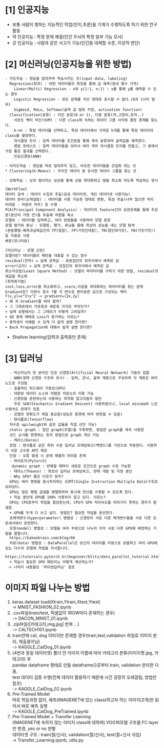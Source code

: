 # [1] 인공지능
  - 보통 사람이 행하는 지능적인 작업(인지,추론)을 기계가 수행하도록 하기 위한 연구 활동   
  - 약 인공지능 : 특정 문제 해결(인간 두뇌의 특정 일부 기능 모사)           
  - 강 인공지능 : 사람과 같은 사고가 가능(인간을 대체할 수준, 이성적 판단)         
  
# [2] 머신러닝(인공지능을 위한 방법)   
  ```   
  - 지도학습 : 정답을 알려주며 학습시키는 것(input data, labeling)     
    Regression(회귀) : 어떤 데이터들의 특징을 통해 값 예측(동네 평수 가격)      
      Linear(Multi) Regression - x와 y(1:1, n:1) : x를 통해 y를 예측할 수 있는 경우  
      Logistic Regression - 모든 문제를 직선 형태로 표시할 수 없다.(0과 1사이 범위)   
      Sigmoid, ReLu, Softmax(출력 값 범위 지정, activation function)   
    Classification(분류) : 이진 분류(0 or 1), 다중 분류(개,고양이,토끼..)    
      서포트 벡터 머신(SVM) : 다른 class에 속하는 데이터 그룹 사이에 결정 경계를 찾는다.
      k-nn : 특정 데이터를 선택하고, 특정 데이터에서 가까운 k개를 통해 특정 데이터의 class를 결정한다.   
      의사결정 트리 : 입력 데이터를 조건문을 통해 계속 분류하여 출력값을 예측한다.
      랜덤 포레스트 : 입력 데이터들을 섞어서 여러 개의 의사결정 트리를 만들고, 그 중에서 가장 좋은 결과를 선택한다.   
      인공신경망(ANN)    
  ```   
  ```   
  - 비지도학습 : 정답을 따로 알려주지 않고, 비슷한 데이터들을 군집화 하는 것   
  * Clustering(K-Means) : 주어진 데이터 중 유사한 데이터 그룹을 찾는 것     
  ```    
  ```   
  - 강화학습 : 상과 벌이라는 보상을 통해 상을 최대화하고 벌을 최소화 하도록 학습하는 방식   
  ```     
  ```   
  [WorkFlow]   
  데이터 검색 : 데이터 수집과 추출(공공 데이터셋, 개인 데이터셋 사용가능)      
  데이터 준비(오래걸림) : 데이터를 사용 가능한 형태로 변환, 특성 추출(너무 많으면 처리 어려움 - 차원의 저주) 등 수행     
  PCA(Principal Component Analysis) : 데이터의 feature간의 상관관계를 통해 주성분(분산이 가장 큰)을 추출해 차원을 축소    
  모델링 : 데이터를 입력하고, 여러 방법들을 사용하여 모델 훈련     
  모델 평가와 튜닝 : 모델링, 평가, 튜닝을 통해 최상의 성능을 내는 모델 탐색
  (혼동행렬-예측과실제값간의 TP(참참), FP(거짓인데참), TN(참인데거짓), FN(거짓거짓)) 등 지표로 사용        
  배포(모니터링)   
  ```
  ```   
  [머신러닝 - 모델 선정]   
  모델이란? 데이터들의 패턴을 대표할 수 있는 함수   
  residual(잔차) = 실제 관측값 - 표본집단의 회귀식에서 예측된 값  
  error(오차) = 실제 관측값 - 모집단의 회귀식에서 예측된 값   
  최소자승법(Least Square Method) : 모델의 파라미터를 구하기 위한 방법, residual의 제곱을 최소화    
  [최적화기법]
  cost,loss,error을 최소화하고, score,이윤을 최대화하는 파라미터를 찾는 문제   
  Gradient란? 다변수 함수 f를 각 변수로 편미분한 값으로 구성되는 벡터 f(x,y)=x^2+y^2 -> gradient=(2x,2y)      
  + 왜 꼭 Gradient를 써야 할까?    
  + 그 그래프에서 가로축과 세로축 각각은 무엇인가?    
  + 실제 상황에서는 그 그래프가 어떻게 그려질까?    
  + GD 중에 때때로 Loss가 증가하는 이유는?   
  + 중학생이 이해할 수 있게 더 쉽게 설명 한다면?   
  + Back Propagation에 대해서 쉽게 설명 한다면?    
  ```
  - Shallow learning(입력과 출력층만 존재)

# [3] 딥러닝
``` 
  - 머신러닝의 한 분야인 인공 신경망(Artificial Neural Network) 기술의 집합
  - ANN(생체 신경망 구조와 유사) - 입력, 은닉, 출력 계층으로 구성되며 각 계층은 여러 노드로 구성됨
  - 효율적인 하드웨어 가용성(GPU)   
  - 대용량 데이터 소스와 저렴한 저장소의 이용 가능   
  - 신경망을 훈련하는데 사용하는 최적화 알고리즘의 발전   
    주로 SGD(Stochastic Gradient Descent) 사용하였으나, local minima와 느린 수렴속도 문제가 있음   
  - 모델의 정확도가 제일 중요함(성능은 환경에 따라 변화할 수 있음)   
  - 텐서플로(Tensorflow) 
  저수준 api(weight와 같은 값들을 직접 선언 가능)   
  static graph : 일단 graph(모델)을 구축하면, 동일한 graph를 계속 사용함   
  코드 순서를 변경하는 등의 방법으로 graph 개선 가능   
  - 케라스(Keras)   
  장점 : 텐서플로 같은 하위 수준 딥러닝 프레임워크(백엔드)를 기반으로 작동한다. 사용하기 쉬운 고수준 API 제공    
  단점 : 오류 발생 시 문제 해결의 어려움 존재   
  - 파이토치(Pytorch)   
   dynamic graph : 반복할 때마다 새로운 조건으로 graph 수정 가능함    
  - 테아노(Theano) : 최초의 딥러닝 프레임워크, 현재 개발 및 지원 중단   
  - Why GPU? 좋은 이유가 뭔지?      
  GPU는 여러 명령을 동시처리하는 SIMT(Single Instruction Multiple Data)구조로 되어있다.   
  GPU는 많은 행렬 곱셈을 병렬화하여 동시에 연산을 수행할 수 있도록 한다.   
  + 학습 중인데 GPU를 100% 사용하지 않고 있다. 이유는?    
  GPU는 CPU로부터 작업을 할당받는데, CPU가 GPU 처리속도를 따라가지 못하는 경우가 발생함    
  + GPU를 두개 다 쓰고 싶다. 방법은? 필요한 작업을 분산한다.     
  초매개변수(hyperparameter) 병렬성 : 신경망의 서로 다른 매개변수들을 서로 다른 프로세서에서 훈련한다.   
  모형(model) 병렬성 : 모델을 여러 부분으로 나누어 각각 서로 다른 GPU에 배정하는 기법을 말합니다.      
  https://kakaobrain.com/blog/66   
  자료(data) 병렬성 : DataParallel은 당신의 데이터를 자동으로 분할하고 여러 GPU에 있는 다수의 모델에 작업을 지시합니다.   
  https://tutorials.pytorch.kr/beginner/blitz/data_parallel_tutorial.html    
  + 학습시 필요한 GPU 메모리는 어떻게 계산하는가?   
 -> 나머지 내용들은 '파이썬딥러닝' 참조    
  ```

# 이미지 파일 나누는 방법
1. keras dataset load(Xtrain,Ytrain,Xtest,Ytest)   
-> MNIST_FASHION_02.ipynb   
2. .csv파일(train/test, 픽셀값이 1ROW마다 존재하는 경우)   
-> DACON_MNIST_01.ipynb   
3. .zip파일(|카테고리,img.jpg| 반복 ...)   
-> CALTECH101.ipynb    
4. train안에 cat, dog 이미지만 존재할 경우(train,test,validation 파일로 이미지 분리, 제출용아님)      
-> KAGGLE_CatDog_01.ipynb   
5. (4번과 동일 데이터셋) 폴더 안 이미지 이름에 따라 카테고리 분류(이미지명.jpg, 카테고리) 후       
pandas dataframe 형태로 만듦 dataframe으로부터 train, validation 분리한 다음,      
test 데이터 검증 수행(전체 데이터 활용하기 때문에 시간 굉장히 오래걸림, 방법만 참조)      
-> KAGGLE_CatDog_02.ipynb    
6. Pre-Trained Model   
따로 학습과정 없이, 예측(IMAGENET에 있는 class)하고자 하는 이미지(2개)만 읽어서 바로 예측 실행   
-> KAGGLE_CatDog_PreTrained.ipynb   
7. Pre-Trained Model + Transfer Learning  
(IMAGENET에 속하지 않는 이미지 class에 대하여) VGG16모델 구조를 FC layer만 변경, yes or no 판별   
데이터셋 구조 : train(절/신사), validation(절/신사), test(절+신사 섞임)   
-> Transfer_Learning.ipynb, utils.py   
